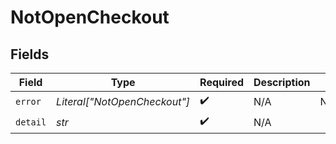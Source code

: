 # NotOpenCheckout


## Fields

| Field                        | Type                         | Required                     | Description                  | Example                      |
| ---------------------------- | ---------------------------- | ---------------------------- | ---------------------------- | ---------------------------- |
| `error`                      | *Literal["NotOpenCheckout"]* | :heavy_check_mark:           | N/A                          | NotOpenCheckout              |
| `detail`                     | *str*                        | :heavy_check_mark:           | N/A                          |                              |